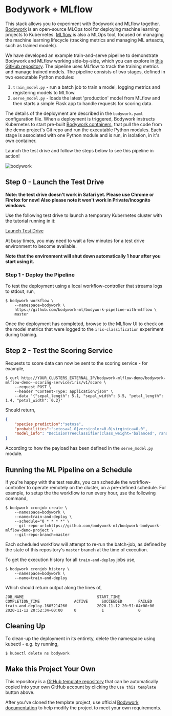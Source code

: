 # Bodywork + MLflow

This stack allows you to experiment with Bodywork and MLflow together. [Bodywork](https://github.com/bodywork-ml/bodywork-core) is an open-source MLOps tool for deploying machine learning projects to Kubernetes. [MLflow](https://www.mlflow.org) is also a MLOps tool, focused on managing the machine learning lifecycle (tracking metrics and managing ML arteacts, such as trained models).

We have developed an example train-and-serve pipeline to demonstrate Bodywork and MLflow working side-by-side, which you can explore in [this GitHub repository](https://github.com/bodywork-ml/bodywork-pipeline-with-mlflow). The pipeline uses MLflow to track the training metrics and manage trained models. The pipeline consists of two stages, defined in two executable Python modules:

1. `train_model.py` - run a batch job to train a model, logging metrics and registering models to MLflow.
2. `serve_model.py` - loads the latest 'production' model from MLflow and then starts a simple Flask app to handle requests for scoring data.

The details of the deployment are described in the `bodywork.yaml` configuration file. When a deployment is triggered, Bodywork instructs Kubernetes to start pre-built [Bodywork containers](https://hub.docker.com/repository/docker/bodyworkml/bodywork-core), that pull the code from the demo project's Git repo and run the executable Python modules. Each stage is associated with one Python module and is run, in isolation, in it's own container.

Launch the test drive and follow the steps below to see this pipeline in action!

![bodywork](https://bodywork-media.s3.eu-west-2.amazonaws.com/ml_pipeline_with_mlflow.png)

## Step 0 - Launch the Test Drive

**Note: the test drive doesn't work in Safari yet. Please use Chrome or Firefox for now! Also please note it won't work in Private/Incognito windows.**

Use the following test drive to launch a temporary Kubernetes cluster with the tutorial running in it:

<script>
function toggle(el) {
  var x = document.getElementById(el);
  if (x.style.display === "none") {
    x.style.display = "block";
  } else {
    x.style.display = "none";
  }
}
</script>

<a id="button" class="md-button md-button--primary" href="javascript:void(0);" onclick="document.getElementById('testdrive').src=document.getElementById('testdrive').getAttribute('data-src'); toggle('testdrive'); toggle('button')">Launch Test Drive</a>

<iframe width="1024" height="300" id="testdrive" data-src="https://testfaster.ci/launch?embedded=true&repo=https://github.com/combinator-ml/terraform-k8s-stack-bodywork-mlflow&file=terraform-module-bodywork/.testfaster.yml" style="display:none"></iframe>

At busy times, you may need to wait a few minutes for a test drive environment to become available.

**Note that the environment will shut down automatically 1 hour after you start using it.**

### Step 1 - Deploy the Pipeline

To test the deployment using a local workflow-controller that streams logs to stdout, run,

```text
$ bodywork workflow \
    --namespace=bodywork \
    https://github.com/bodywork-ml/bodywork-pipeline-with-mlflow \
    master
```

Once the deployment has completed, browse to the MLflow UI to check on the model metrics that were logged to the `iris-classification` experiment during training.

## Step 2 - Test the Scoring Service

Requests to score data can now be sent to the scoring service - for example,

```text
$ curl http://YOUR_CLUSTERS_EXTERNAL_IP/bodywork-mlflow-demo/bodywork-mlflow-demo--scoring-service/iris/v1/score \
    --request POST \
    --header "Content-Type: application/json" \
    --data '{"sepal_length": 5.1, "sepal_width": 3.5, "petal_length": 1.4, "petal_width": 0.2}'
```

Should return,

```json
{
    "species_prediction":"setosa",
    "probabilities":"setosa=1.0|versicolor=0.0|virginica=0.0",
    "model_info": "DecisionTreeClassifier(class_weight='balanced', random_state=42)"
}
```

According to how the payload has been defined in the `serve_model.py` module.

## Running the ML Pipeline on a Schedule

If you're happy with the test results, you can schedule the workflow-controller to operate remotely on the cluster, on a pre-defined schedule. For example, to setup the the workflow to run every hour, use the following command,

```text
$ bodywork cronjob create \
    --namespace=bodywork \
    --name=train-and-deploy \
    --schedule="0 * * * *" \
    --git-repo-url=https://github.com/bodywork-ml/bodywork-bodywork-mlflow-demo-project \
    --git-repo-branch=master
```

Each scheduled workflow will attempt to re-run the batch-job, as defined by the state of this repository's `master` branch at the time of execution.

To get the execution history for all `train-and-deploy` jobs use,

```text
$ bodywork cronjob history \
    --namespace=bodywork \
    --name=train-and-deploy
```

Which should return output along the lines of,

```text
JOB_NAME                                START_TIME                    COMPLETION_TIME               ACTIVE      SUCCEEDED       FAILED
train-and-deploy-1605214260             2020-11-12 20:51:04+00:00     2020-11-12 20:52:34+00:00     0           1               0
```

## Cleaning Up

To clean-up the deployment in its entirety, delete the namespace using kubectl - e.g. by running,

```text
$ kubectl delete ns bodywork
```

## Make this Project Your Own

This repository is a [GitHub template repository](https://docs.github.com/en/free-pro-team@latest/github/creating-cloning-and-archiving-repositories/creating-a-repository-from-a-template) that can be automatically copied into your own GitHub account by clicking the `Use this template` button above.

After you've cloned the template project, use official [Bodywork documentation](https://bodywork.readthedocs.io/en/latest/) to help modify the project to meet your own requirements.
